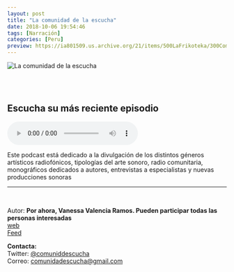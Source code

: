 ```yaml
---
layout: post
title: "La comunidad de la escucha"
date: 2018-10-06 19:54:46
tags: [Narración]
categories: [Peru]
preview: https://ia801509.us.archive.org/21/items/500LaFrikoteka/300ComunidadDeLaEscucha.png
---
```


![La comunidad de la escucha](https://ia801509.us.archive.org/21/items/500LaFrikoteka/500ComunidadDeLaEscucha.png)

<br/>
<br/>

## Escucha su más reciente episodio

<!--reproductor-feed=https://pe.ivoox.com/es/comunidad-escucha_fg_f1585837_filtro_1.xml-->
<!--reproductor-start-->
<audio id="audio" preload="auto" controls="" src="http://pe.ivoox.com/es/cap-2-cinthya-robles-rodriguez-sus_mf_28549435_feed_1.mp3"></audio>
<!--reproductor-end-->

Este podcast está dedicado a la divulgación de los distintos géneros artísticos radiofónicos, tipologías del arte sonoro, radio comunitaria, monográficos dedicados a autores, entrevistas a especialistas y nuevas producciones sonoras

_ _ _

<br>

Autor: **Por ahora, Vanessa Valencia Ramos. Pueden participar todas las personas interesadas**  
[web](https://comunidadescucha.wordpress.com/)  
[Feed](https://pe.ivoox.com/es/comunidad-escucha_fg_f1585837_filtro_1.xml)  


**Contacta:**  
Twitter: [@comuniddescucha](https://twitter.com/comuniddescucha)  
Correo: [comunidadescucha@gmail.com](mailto:comunidadescucha@gmail.com)  

